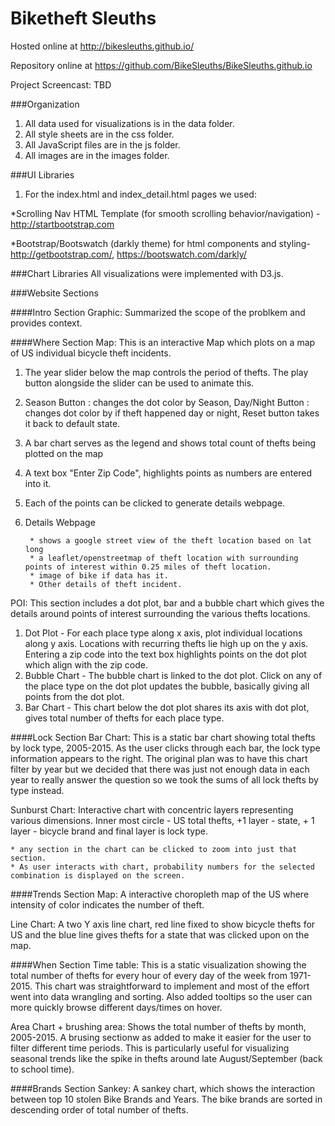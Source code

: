 # Biketheft Sleuths

Hosted online at  http://bikesleuths.github.io/

Repository online at https://github.com/BikeSleuths/BikeSleuths.github.io

Project Screencast: TBD

###Organization
1. All data used for visualizations is in the data folder.
2. All style sheets are in the css folder.
3. All JavaScript files are in the js folder.
4. All images are in the images folder.

###UI Libraries
1. For the index.html and index_detail.html pages we used:

*Scrolling Nav HTML Template (for smooth scrolling behavior/navigation) - http://startbootstrap.com

*Bootstrap/Bootswatch (darkly theme) for html components and styling- http://getbootstrap.com/, https://bootswatch.com/darkly/

###Chart Libraries
All visualizations were implemented with D3.js. 

###Website Sections

####Intro Section
Graphic: Summarized the scope of the problkem and provides context. 

####Where Section
Map: This is an interactive Map which plots on a map of US individual bicycle theft incidents.

1. The year slider below the map controls the period of thefts. The play button alongside the slider can be used to animate this.
2. Season Button : changes the dot color by Season, Day/Night Button : changes dot color by if theft happened day or night, Reset button takes it back to default state.
3. A bar chart serves as the legend and shows total count of thefts being plotted on the map
4. A text box "Enter Zip Code", highlights points as numbers are entered into it.
5. Each of the points can be clicked to generate details webpage.
6. Details Webpage

        * shows a google street view of the theft location based on lat long
        * a leaflet/openstreetmap of theft location with surrounding points of interest within 0.25 miles of theft location.
        * image of bike if data has it.
        * Other details of theft incident.




POI: This section includes a dot plot, bar and a bubble chart which gives the details around points of interest surrounding the various thefts locations.

1. Dot Plot - For each place type along x axis, plot individual locations along y axis. Locations with recurring thefts lie high up on the y axis.
    Entering a zip code into the text box highlights points on the dot plot which align with the zip code.
2. Bubble Chart - The bubble chart is linked to the dot plot. Click on any of the place type on the dot plot updates the bubble, basically giving all points from the dot plot.
3. Bar Chart - This chart below the dot plot shares its axis with dot plot, gives total number of thefts for each place type.

####Lock Section
Bar Chart: This is a static bar chart showing total thefts by lock type, 2005-2015. As the user clicks through each bar, the lock type information appears to the right. The original plan was to have this chart filter by year but we decided that there was just not enough data in each year to really answer the question so we took the sums of all lock thefts by type instead. 

Sunburst Chart: Interactive chart with concentric layers representing various dimensions. Inner most circle - US total thefts, +1 layer - state, + 1 layer - bicycle brand and final layer is lock type.

    * any section in the chart can be clicked to zoom into just that section.
    * As user interacts with chart, probability numbers for the selected combination is displayed on the screen.

####Trends Section
Map: A interactive choropleth map of the US where intensity of color indicates the number of theft.

Line Chart: A two Y axis line chart, red line fixed to show bicycle thefts for US and the blue line gives thefts for a state that was clicked upon on the map.

####When Section
Time table: This is a static visualization showing the total number of thefts for every hour of every day of the week from 1971-2015. This chart was straightforward to implement and most of the effort went into data wrangling and sorting. Also added tooltips so the user can more quickly browse different days/times on hover.

Area Chart + brushing area: Shows the total number of thefts by month, 2005-2015. A brusing sectionw as added to make it easier for the user to filter different time periods. This is particularly useful for visualizing seasonal trends like the spike in thefts around late August/September (back to school time). 

####Brands Section
Sankey: A sankey chart, which shows the interaction between top 10 stolen Bike Brands and Years. The bike brands are sorted in descending order of total number of thefts.

